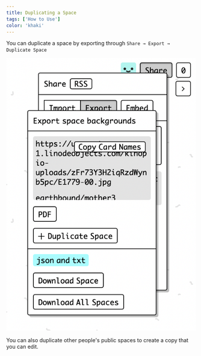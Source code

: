 ```yaml
---
title: Duplicating a Space
tags: ['How to Use']
color: 'khaki'
---
```


You can duplicate a space by exporting through `Share → Export → Duplicate Space`

![duplicate-space](/assets/posts/export.png)

You can also duplicate other people's public spaces to create a copy that you can edit.
